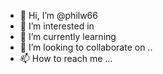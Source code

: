 - 👋 Hi, I’m @philw66 
- 👀 I’m interested in 
- 🌱 I’m currently learning 
- 💞️ I’m looking to collaborate on ..
- 📫 How to reach me ...

<!---
philw66/philw66 is a ✨ special ✨ repository because its `README.md` (this file) appears on your GitHub profile.
You can click the Preview link to take a look at your changes.
--->
